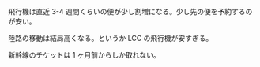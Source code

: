 飛行機は直近 3-4 週間くらいの便が少し割増になる。少し先の便を予約するのが安い。

陸路の移動は結局高くなる。というか LCC の飛行機が安すぎる。

新幹線のチケットは 1 ヶ月前からしか取れない。
